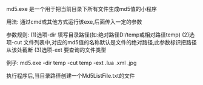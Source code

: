﻿md5.exe 是一个用于把当前目录下所有文件生成md5值的小程序

用法: 通过cmd或其他方式运行该exe,后面传入一定的参数

参数规则: 
(1)选项-dir 填写目录路径(如:绝对路径D:/temp或相对路径temp)
(2)选项-cut 文件列表中,对应的md5值的名称默认是文件的绝对路径,此参数标识把路径从该处截断
(3)选项-ext 要查询的文件类型

例子: md5.exe -dir temp -cut temp -ext .lua .xml .jpg

执行程序后,当目录路径创建一个Md5ListFile.txt的文件
